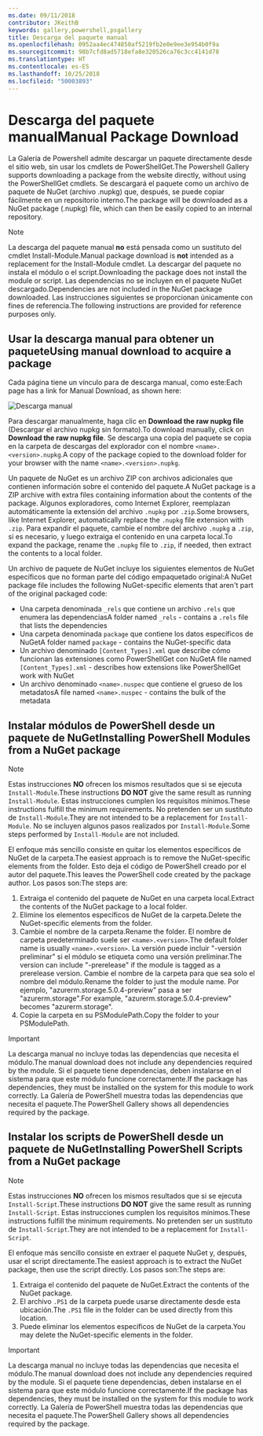 ```yaml
---
ms.date: 09/11/2018
contributor: JKeithB
keywords: gallery,powershell,psgallery
title: Descarga del paquete manual
ms.openlocfilehash: 0952aa4ec474850af5219fb2e0e9ee3e954b0f9a
ms.sourcegitcommit: 98b7cfd8ad5718efa8e320526ca76c3cc4141d78
ms.translationtype: HT
ms.contentlocale: es-ES
ms.lasthandoff: 10/25/2018
ms.locfileid: "50003893"
---
```

# <a name="manual-package-download"></a><span data-ttu-id="3f7ca-103">Descarga del paquete manual</span><span class="sxs-lookup"><span data-stu-id="3f7ca-103">Manual Package Download</span></span>

<span data-ttu-id="3f7ca-104">La Galería de Powershell admite descargar un paquete directamente desde el sitio web, sin usar los cmdlets de PowerShellGet.</span><span class="sxs-lookup"><span data-stu-id="3f7ca-104">The Powershell Gallery supports downloading a package from the website directly, without using the PowerShellGet cmdlets.</span></span> <span data-ttu-id="3f7ca-105">Se descargará el paquete como un archivo de paquete de NuGet (archivo .nupkg) que, después, se puede copiar fácilmente en un repositorio interno.</span><span class="sxs-lookup"><span data-stu-id="3f7ca-105">The package will be downloaded as a NuGet package (.nupkg) file, which can then be easily copied to an internal repository.</span></span>

> [!NOTE]
> <span data-ttu-id="3f7ca-106">La descarga del paquete manual **no** está pensada como un sustituto del cmdlet Install-Module.</span><span class="sxs-lookup"><span data-stu-id="3f7ca-106">Manual package download is **not** intended as a replacement for the Install-Module cmdlet.</span></span>
> <span data-ttu-id="3f7ca-107">La descargar del paquete no instala el módulo o el script.</span><span class="sxs-lookup"><span data-stu-id="3f7ca-107">Downloading the package does not install the module or script.</span></span> <span data-ttu-id="3f7ca-108">Las dependencias no se incluyen en el paquete NuGet descargado.</span><span class="sxs-lookup"><span data-stu-id="3f7ca-108">Dependencies are not included in the NuGet package downloaded.</span></span> <span data-ttu-id="3f7ca-109">Las instrucciones siguientes se proporcionan únicamente con fines de referencia.</span><span class="sxs-lookup"><span data-stu-id="3f7ca-109">The following instructions are provided for reference purposes only.</span></span>

## <a name="using-manual-download-to-acquire-a-package"></a><span data-ttu-id="3f7ca-110">Usar la descarga manual para obtener un paquete</span><span class="sxs-lookup"><span data-stu-id="3f7ca-110">Using manual download to acquire a package</span></span>

<span data-ttu-id="3f7ca-111">Cada página tiene un vínculo para de descarga manual, como este:</span><span class="sxs-lookup"><span data-stu-id="3f7ca-111">Each page has a link for Manual Download, as shown here:</span></span>

![Descarga manual](../../Images/packagedisplaypagewithpseditions.png)

<span data-ttu-id="3f7ca-113">Para descargar manualmente, haga clic en **Download the raw nupkg file** (Descargar el archivo nupkg sin formato).</span><span class="sxs-lookup"><span data-stu-id="3f7ca-113">To download manually, click on **Download the raw nupkg file**.</span></span> <span data-ttu-id="3f7ca-114">Se descarga una copia del paquete se copia en la carpeta de descargas del explorador con el nombre `<name>.<version>.nupkg`.</span><span class="sxs-lookup"><span data-stu-id="3f7ca-114">A copy of the package copied to the download folder for your browser with the name `<name>.<version>.nupkg`.</span></span>

<span data-ttu-id="3f7ca-115">Un paquete de NuGet es un archivo ZIP con archivos adicionales que contienen información sobre el contenido del paquete.</span><span class="sxs-lookup"><span data-stu-id="3f7ca-115">A NuGet package is a ZIP archive with extra files containing information about the contents of the package.</span></span> <span data-ttu-id="3f7ca-116">Algunos exploradores, como Internet Explorer, reemplazan automáticamente la extensión del archivo `.nupkg` por `.zip`.</span><span class="sxs-lookup"><span data-stu-id="3f7ca-116">Some browsers, like Internet Explorer, automatically replace the `.nupkg` file extension with `.zip`.</span></span> <span data-ttu-id="3f7ca-117">Para expandir el paquete, cambie el nombre del archivo `.nupkg` a `.zip`, si es necesario, y luego extraiga el contenido en una carpeta local.</span><span class="sxs-lookup"><span data-stu-id="3f7ca-117">To expand the package, rename the `.nupkg` file to `.zip`, if needed, then extract the contents to a local folder.</span></span>

<span data-ttu-id="3f7ca-118">Un archivo de paquete de NuGet incluye los siguientes elementos de NuGet específicos que no forman parte del código empaquetado original:</span><span class="sxs-lookup"><span data-stu-id="3f7ca-118">A NuGet package file includes the following NuGet-specific elements that aren't part of the original packaged code:</span></span>

- <span data-ttu-id="3f7ca-119">Una carpeta denominada `_rels` que contiene un archivo `.rels` que enumera las dependencias</span><span class="sxs-lookup"><span data-stu-id="3f7ca-119">A folder named `_rels` - contains a `.rels` file that lists the dependencies</span></span>
- <span data-ttu-id="3f7ca-120">Una carpeta denominada `package` que contiene los datos específicos de NuGet</span><span class="sxs-lookup"><span data-stu-id="3f7ca-120">A folder named `package` - contains the NuGet-specific data</span></span>
- <span data-ttu-id="3f7ca-121">Un archivo denominado `[Content_Types].xml` que describe cómo funcionan las extensiones como PowerShellGet con NuGet</span><span class="sxs-lookup"><span data-stu-id="3f7ca-121">A file named `[Content_Types].xml` - describes how extensions like PowerShellGet work with NuGet</span></span>
- <span data-ttu-id="3f7ca-122">Un archivo denominado `<name>.nuspec` que contiene el grueso de los metadatos</span><span class="sxs-lookup"><span data-stu-id="3f7ca-122">A file named `<name>.nuspec` - contains the bulk of the metadata</span></span>

## <a name="installing-powershell-modules-from-a-nuget-package"></a><span data-ttu-id="3f7ca-123">Instalar módulos de PowerShell desde un paquete de NuGet</span><span class="sxs-lookup"><span data-stu-id="3f7ca-123">Installing PowerShell Modules from a NuGet package</span></span>

> [!NOTE]
> <span data-ttu-id="3f7ca-124">Estas instrucciones **NO** ofrecen los mismos resultados que si se ejecuta `Install-Module`.</span><span class="sxs-lookup"><span data-stu-id="3f7ca-124">These instructions **DO NOT** give the same result as running `Install-Module`.</span></span> <span data-ttu-id="3f7ca-125">Estas instrucciones cumplen los requisitos mínimos.</span><span class="sxs-lookup"><span data-stu-id="3f7ca-125">These instructions fulfill the minimum requirements.</span></span> <span data-ttu-id="3f7ca-126">No pretenden ser un sustituto de `Install-Module`.</span><span class="sxs-lookup"><span data-stu-id="3f7ca-126">They are not intended to be a replacement for `Install-Module`.</span></span> <span data-ttu-id="3f7ca-127">No se incluyen algunos pasos realizados por `Install-Module`.</span><span class="sxs-lookup"><span data-stu-id="3f7ca-127">Some steps performed by `Install-Module` are not included.</span></span>

<span data-ttu-id="3f7ca-128">El enfoque más sencillo consiste en quitar los elementos específicos de NuGet de la carpeta.</span><span class="sxs-lookup"><span data-stu-id="3f7ca-128">The easiest approach is to remove the NuGet-specific elements from the folder.</span></span> <span data-ttu-id="3f7ca-129">Esto deja el código de PowerShell creado por el autor del paquete.</span><span class="sxs-lookup"><span data-stu-id="3f7ca-129">This leaves the PowerShell code created by the package author.</span></span> <span data-ttu-id="3f7ca-130">Los pasos son:</span><span class="sxs-lookup"><span data-stu-id="3f7ca-130">The steps are:</span></span>

1. <span data-ttu-id="3f7ca-131">Extraiga el contenido del paquete de NuGet en una carpeta local.</span><span class="sxs-lookup"><span data-stu-id="3f7ca-131">Extract the contents of the NuGet package to a local folder.</span></span>
2. <span data-ttu-id="3f7ca-132">Elimine los elementos específicos de NuGet de la carpeta.</span><span class="sxs-lookup"><span data-stu-id="3f7ca-132">Delete the NuGet-specific elements from the folder.</span></span>
3. <span data-ttu-id="3f7ca-133">Cambie el nombre de la carpeta.</span><span class="sxs-lookup"><span data-stu-id="3f7ca-133">Rename the folder.</span></span> <span data-ttu-id="3f7ca-134">El nombre de carpeta predeterminado suele ser `<name>.<version>`.</span><span class="sxs-lookup"><span data-stu-id="3f7ca-134">The default folder name is usually `<name>.<version>`.</span></span> <span data-ttu-id="3f7ca-135">La versión puede incluir "-versión preliminar" si el módulo se etiqueta como una versión preliminar.</span><span class="sxs-lookup"><span data-stu-id="3f7ca-135">The version can include "-prerelease" if the module is tagged as a prerelease version.</span></span> <span data-ttu-id="3f7ca-136">Cambie el nombre de la carpeta para que sea solo el nombre del módulo.</span><span class="sxs-lookup"><span data-stu-id="3f7ca-136">Rename the folder to just the module name.</span></span> <span data-ttu-id="3f7ca-137">Por ejemplo, "azurerm.storage.5.0.4-preview" pasa a ser "azurerm.storage".</span><span class="sxs-lookup"><span data-stu-id="3f7ca-137">For example, "azurerm.storage.5.0.4-preview" becomes "azurerm.storage".</span></span>
4. <span data-ttu-id="3f7ca-138">Copie la carpeta en su PSModulePath.</span><span class="sxs-lookup"><span data-stu-id="3f7ca-138">Copy the folder to your PSModulePath.</span></span>

> [!IMPORTANT]
> <span data-ttu-id="3f7ca-139">La descarga manual no incluye todas las dependencias que necesita el módulo.</span><span class="sxs-lookup"><span data-stu-id="3f7ca-139">The manual download does not include any dependencies required by the module.</span></span> <span data-ttu-id="3f7ca-140">Si el paquete tiene dependencias, deben instalarse en el sistema para que este módulo funcione correctamente.</span><span class="sxs-lookup"><span data-stu-id="3f7ca-140">If the package has dependencies, they must be installed on the system for this module to work correctly.</span></span> <span data-ttu-id="3f7ca-141">La Galería de PowerShell muestra todas las dependencias que necesita el paquete.</span><span class="sxs-lookup"><span data-stu-id="3f7ca-141">The PowerShell Gallery shows all dependencies required by the package.</span></span>

## <a name="installing-powershell-scripts-from-a-nuget-package"></a><span data-ttu-id="3f7ca-142">Instalar los scripts de PowerShell desde un paquete de NuGet</span><span class="sxs-lookup"><span data-stu-id="3f7ca-142">Installing PowerShell Scripts from a NuGet package</span></span>

> [!NOTE]
> <span data-ttu-id="3f7ca-143">Estas instrucciones **NO** ofrecen los mismos resultados que si se ejecuta `Install-Script`.</span><span class="sxs-lookup"><span data-stu-id="3f7ca-143">These instructions **DO NOT** give the same result as running `Install-Script`.</span></span> <span data-ttu-id="3f7ca-144">Estas instrucciones cumplen los requisitos mínimos.</span><span class="sxs-lookup"><span data-stu-id="3f7ca-144">These instructions fulfill the minimum requirements.</span></span> <span data-ttu-id="3f7ca-145">No pretenden ser un sustituto de `Install-Script`.</span><span class="sxs-lookup"><span data-stu-id="3f7ca-145">They are not intended to be a replacement for `Install-Script`.</span></span>

<span data-ttu-id="3f7ca-146">El enfoque más sencillo consiste en extraer el paquete NuGet y, después, usar el script directamente.</span><span class="sxs-lookup"><span data-stu-id="3f7ca-146">The easiest approach is to extract the NuGet package, then use the script directly.</span></span> <span data-ttu-id="3f7ca-147">Los pasos son:</span><span class="sxs-lookup"><span data-stu-id="3f7ca-147">The steps are:</span></span>

1. <span data-ttu-id="3f7ca-148">Extraiga el contenido del paquete de NuGet.</span><span class="sxs-lookup"><span data-stu-id="3f7ca-148">Extract the contents of the NuGet package.</span></span>
2. <span data-ttu-id="3f7ca-149">El archivo `.PS1` de la carpeta puede usarse directamente desde esta ubicación.</span><span class="sxs-lookup"><span data-stu-id="3f7ca-149">The `.PS1` file in the folder can be used directly from this location.</span></span>
3. <span data-ttu-id="3f7ca-150">Puede eliminar los elementos específicos de NuGet de la carpeta.</span><span class="sxs-lookup"><span data-stu-id="3f7ca-150">You may delete the NuGet-specific elements in the folder.</span></span>

> [!IMPORTANT]
> <span data-ttu-id="3f7ca-151">La descarga manual no incluye todas las dependencias que necesita el módulo.</span><span class="sxs-lookup"><span data-stu-id="3f7ca-151">The manual download does not include any dependencies required by the module.</span></span> <span data-ttu-id="3f7ca-152">Si el paquete tiene dependencias, deben instalarse en el sistema para que este módulo funcione correctamente.</span><span class="sxs-lookup"><span data-stu-id="3f7ca-152">If the package has dependencies, they must be installed on the system for this module to work correctly.</span></span> <span data-ttu-id="3f7ca-153">La Galería de PowerShell muestra todas las dependencias que necesita el paquete.</span><span class="sxs-lookup"><span data-stu-id="3f7ca-153">The PowerShell Gallery shows all dependencies required by the package.</span></span>

